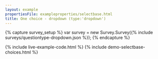```yaml
---
layout: example
propertiesFile: exampleproperties/selectbase.html
title: One choice - dropdown (type:'dropdown')
---
```

{% capture survey_setup %}
var survey = new Survey.Survey({% include surveys/questiontype-dropdown.json %});
{% endcapture %}

{% include live-example-code.html %}
{% include demo-selectbase-choices.html %}